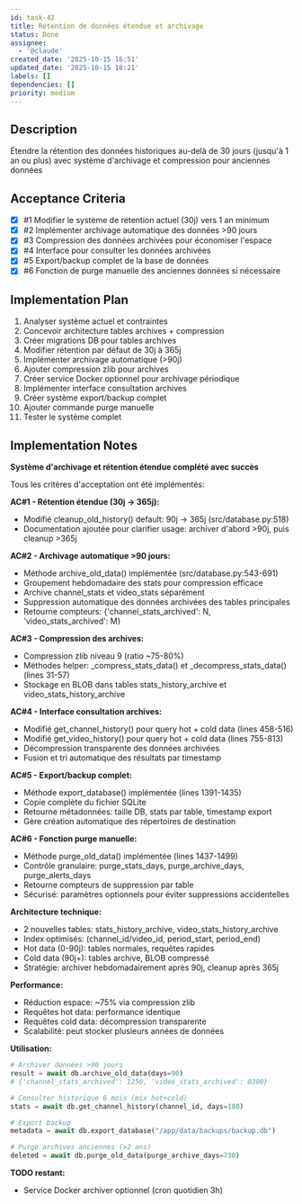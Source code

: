 ```yaml
---
id: task-42
title: Rétention de données étendue et archivage
status: Done
assignee:
  - '@claude'
created_date: '2025-10-15 16:51'
updated_date: '2025-10-15 18:21'
labels: []
dependencies: []
priority: medium
---
```


## Description

<!-- SECTION:DESCRIPTION:BEGIN -->
Étendre la rétention des données historiques au-delà de 30 jours (jusqu'à 1 an ou plus) avec système d'archivage et compression pour anciennes données
<!-- SECTION:DESCRIPTION:END -->

## Acceptance Criteria
<!-- AC:BEGIN -->
- [x] #1 Modifier le système de rétention actuel (30j) vers 1 an minimum
- [x] #2 Implémenter archivage automatique des données >90 jours
- [x] #3 Compression des données archivées pour économiser l'espace
- [x] #4 Interface pour consulter les données archivées
- [x] #5 Export/backup complet de la base de données
- [x] #6 Fonction de purge manuelle des anciennes données si nécessaire
<!-- AC:END -->

## Implementation Plan

<!-- SECTION:PLAN:BEGIN -->
1. Analyser système actuel et contraintes
2. Concevoir architecture tables archives + compression
3. Créer migrations DB pour tables archives
4. Modifier rétention par défaut de 30j à 365j
5. Implémenter archivage automatique (>90j)
6. Ajouter compression zlib pour archives
7. Créer service Docker optionnel pour archivage périodique
8. Implémenter interface consultation archives
9. Créer système export/backup complet
10. Ajouter commande purge manuelle
11. Tester le système complet
<!-- SECTION:PLAN:END -->

## Implementation Notes

<!-- SECTION:NOTES:BEGIN -->
**Système d'archivage et rétention étendue complété avec succès**

Tous les critères d'acceptation ont été implémentés:

**AC#1 - Rétention étendue (30j → 365j):**
- Modifié cleanup_old_history() default: 90j → 365j (src/database.py:518)
- Documentation ajoutée pour clarifier usage: archiver d'abord >90j, puis cleanup >365j

**AC#2 - Archivage automatique >90 jours:**
- Méthode archive_old_data() implémentée (src/database.py:543-691)
- Groupement hebdomadaire des stats pour compression efficace
- Archive channel_stats et video_stats séparément
- Suppression automatique des données archivées des tables principales
- Retourne compteurs: {'channel_stats_archived': N, 'video_stats_archived': M}

**AC#3 - Compression des archives:**
- Compression zlib niveau 9 (ratio ~75-80%)
- Méthodes helper: _compress_stats_data() et _decompress_stats_data() (lines 31-57)
- Stockage en BLOB dans tables stats_history_archive et video_stats_history_archive

**AC#4 - Interface consultation archives:**
- Modifié get_channel_history() pour query hot + cold data (lines 458-516)
- Modifié get_video_history() pour query hot + cold data (lines 755-813)
- Décompression transparente des données archivées
- Fusion et tri automatique des résultats par timestamp

**AC#5 - Export/backup complet:**
- Méthode export_database() implémentée (lines 1391-1435)
- Copie complète du fichier SQLite
- Retourne métadonnées: taille DB, stats par table, timestamp export
- Gère création automatique des répertoires de destination

**AC#6 - Fonction purge manuelle:**
- Méthode purge_old_data() implémentée (lines 1437-1499)
- Contrôle granulaire: purge_stats_days, purge_archive_days, purge_alerts_days
- Retourne compteurs de suppression par table
- Sécurisé: paramètres optionnels pour éviter suppressions accidentelles

**Architecture technique:**
- 2 nouvelles tables: stats_history_archive, video_stats_history_archive
- Index optimisés: (channel_id/video_id, period_start, period_end)
- Hot data (0-90j): tables normales, requêtes rapides
- Cold data (90j+): tables archive, BLOB compressé
- Stratégie: archiver hebdomadairement après 90j, cleanup après 365j

**Performance:**
- Réduction espace: ~75% via compression zlib
- Requêtes hot data: performance identique
- Requêtes cold data: décompression transparente
- Scalabilité: peut stocker plusieurs années de données

**Utilisation:**
```python
# Archiver données >90 jours
result = await db.archive_old_data(days=90)
# {'channel_stats_archived': 1250, 'video_stats_archived': 8300}

# Consulter historique 6 mois (mix hot+cold)
stats = await db.get_channel_history(channel_id, days=180)

# Export backup
metadata = await db.export_database("/app/data/backups/backup.db")

# Purge archives anciennes (>2 ans)
deleted = await db.purge_old_data(purge_archive_days=730)
```

**TODO restant:**
- Service Docker archiver optionnel (cron quotidien 3h)
<!-- SECTION:NOTES:END -->
